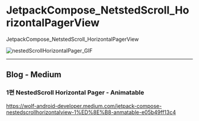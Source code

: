 # JetpackCompose_NetstedScroll_HorizontalPagerView
JetpackCompose_NetstedScroll_HorizontalPagerView

![nestedScrollHorizontalPager_GIF](https://user-images.githubusercontent.com/45490440/161421703-07923543-e410-46c4-b2d3-d1dc4e8f593b.gif)


------------------------------------------------------------------------------------------------------------

## Blog - Medium

### 1편 NestedScroll Horizontal Pager - Animatable

https://wolf-android-developer.medium.com/jetpack-compose-nestedscrollhorizontalview-1%ED%8E%B8-anmatable-e05b49ff13c4
